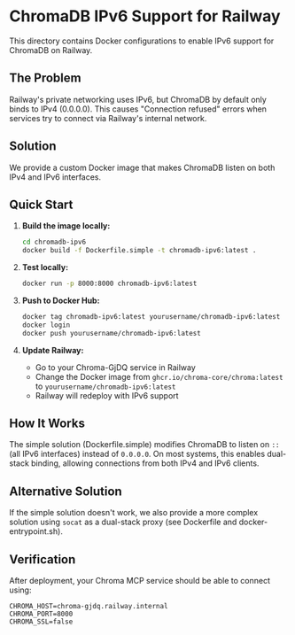 # ChromaDB IPv6 Support for Railway

This directory contains Docker configurations to enable IPv6 support for ChromaDB on Railway.

## The Problem
Railway's private networking uses IPv6, but ChromaDB by default only binds to IPv4 (0.0.0.0). This causes "Connection refused" errors when services try to connect via Railway's internal network.

## Solution
We provide a custom Docker image that makes ChromaDB listen on both IPv4 and IPv6 interfaces.

## Quick Start

1. **Build the image locally:**
   ```bash
   cd chromadb-ipv6
   docker build -f Dockerfile.simple -t chromadb-ipv6:latest .
   ```

2. **Test locally:**
   ```bash
   docker run -p 8000:8000 chromadb-ipv6:latest
   ```

3. **Push to Docker Hub:**
   ```bash
   docker tag chromadb-ipv6:latest yourusername/chromadb-ipv6:latest
   docker login
   docker push yourusername/chromadb-ipv6:latest
   ```

4. **Update Railway:**
   - Go to your Chroma-GjDQ service in Railway
   - Change the Docker image from `ghcr.io/chroma-core/chroma:latest` to `yourusername/chromadb-ipv6:latest`
   - Railway will redeploy with IPv6 support

## How It Works

The simple solution (Dockerfile.simple) modifies ChromaDB to listen on `::` (all IPv6 interfaces) instead of `0.0.0.0`. On most systems, this enables dual-stack binding, allowing connections from both IPv4 and IPv6 clients.

## Alternative Solution

If the simple solution doesn't work, we also provide a more complex solution using `socat` as a dual-stack proxy (see Dockerfile and docker-entrypoint.sh).

## Verification

After deployment, your Chroma MCP service should be able to connect using:
```
CHROMA_HOST=chroma-gjdq.railway.internal
CHROMA_PORT=8000
CHROMA_SSL=false
```